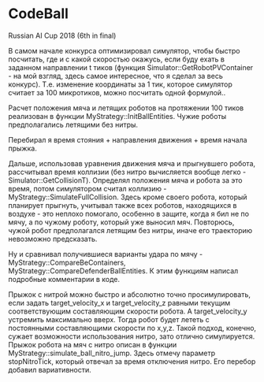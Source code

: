 # CodeBall
Russian AI Cup 2018 (6th in final)

В самом начале конкурса оптимизировал симулятор, чтобы быстро посчитать, где и с какой скоростью окажусь, если буду ехать в заданном направлении t тиков (функция Simulator::GetRobotPVContainer -  на мой взгляд, здесь самое интересное, что я сделал за весь конкурс). Т.е. изменение координаты за 1 тик, которое симулятор считает за 100 микротиков, можно посчитать одной формулой..

Расчет положения мяча и летящих роботов на протяжении 100 тиков реализован в функции MyStrategy::InitBallEntities. Чужие роботы предполагались летящими без нитры. 

Перебирал я время стояния + направления движения + время начала прыжка. 

Дальше, использовав уравнения движения мяча и прыгнувшего робота, рассчитывал время коллизии (без нитро вычисляется вообще легко - Simulator::GetCollisionT). 
Определял положения мяча и робота за это время, потом симулятором считал коллизию - MyStrategy::SimulateFullCollision. Здесь кроме своего робота, который планирует прыгнуть, учитывал также всех роботов, находящихся в воздухе - это неплохо помогало, особенно в защите, когда я бил не по мячу, а по чужому роботу, который уже выносил мяч. Повторюсь, чужой робот предполагался летящим без нитры, иначе его траекторию невозможно предсказать. 

Ну и сравнивал получившиеся варианты удара по мячу -  MyStrategy::CompareBeContainers, MyStrategy::CompareDefenderBallEntities. К этим функциям написал подробные комментарии в коде.

Прыжок с нитрой можно быстро и абсолютно точно просимулировать, если задать target_velocity_x и target_velocity_z равными текущим соответствующим составляющим скорости робота. А target_velocity_y устремить максимально вверх. Тогда робот будет лететь с постоянными составляющими скорости по x,y,z. Такой подход, конечно, сужает возможности использования нитро, зато отлично симулируется. Прыжок робота на мяч с нитро описан в функции MyStrategy::simulate_ball_nitro_jump. Здесь отмечу параметр stopNitroTick, который отвечал за время отключения нитро. Его перебор добавил вариативности.
